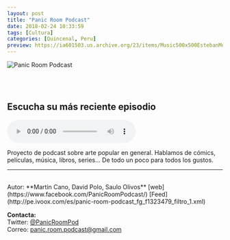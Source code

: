```yaml
---
layout: post
title: "Panic Room Podcast"
date: 2018-02-24 10:33:59
tags: [Cultura]
categories: [Quincenal, Peru]
preview: https://ia601503.us.archive.org/23/items/Music500x500EstebanMontoya/300-SauloOlivos.jpg
---
```


![Panic Room Podcast](https://ia601503.us.archive.org/23/items/Music500x500EstebanMontoya/500x500-SauloOlivos.jpg)

<br/>
<br/>

## Escucha su más reciente episodio

<!--reproductor-feed=http://pe.ivoox.com/es/panic-room-podcast_fg_f1323479_filtro_1.xml-->
<!--reproductor-start-->
<audio id="audio" preload="auto" controls="" src="http://pe.ivoox.com/es/episodio-47-una-discusion-fantastica-los-crimenes_mf_30290619_feed_1.mp3"></audio>
<!--reproductor-end-->

Proyecto de podcast sobre arte popular en general. Hablamos de cómics, películas, música, libros, series... De todo un poco para todos los gustos.  

_ _ _
<br>
Autor: **Martin Cano, David Polo, Saulo Olivos**  
[web](https://www.facebook.com/PanicRoomPodcast/)  
[Feed](http://pe.ivoox.com/es/panic-room-podcast_fg_f1323479_filtro_1.xml)  


**Contacta:**  
Twitter: [@PanicRoomPod](https://twitter.com/PanicRoomPod)  
Correo: [panic.room.podcast@gmail.com](mailto:panic.room.podcast@gmail.com)  

